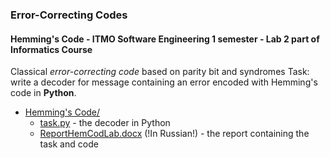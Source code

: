  ### Error-Correcting Codes

#### **Hemming's Code - ITMO Software Engineering 1 semester - Lab 2 part of Informatics Course**

Classical *error-correcting code* based on parity bit and syndromes
Task: write a decoder for message containing an error
encoded with Hemming's code in **Python**.

- [Hemming\'s Code/](./Hemming's%20Code/)
	- [task.py](./Hemming\'s%20Code/task.py) - the decoder in Python
	- [ReportHemCodLab.docx](./Hemming\'s%20Code/ReportHemCodLab.docx) (!In Russian!) - the report containing the task and code
